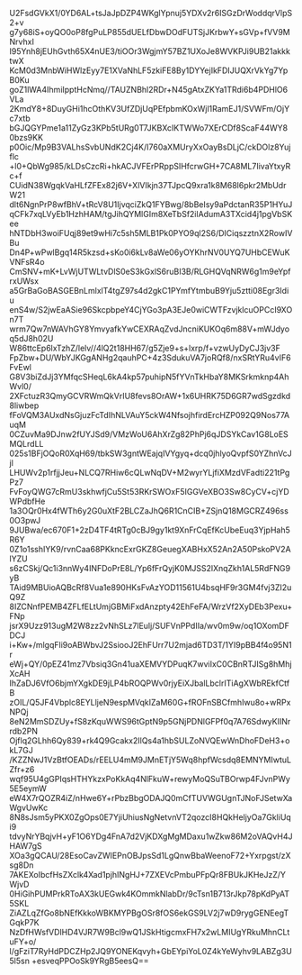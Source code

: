 U2FsdGVkX1/0YD6AL+tsJaJpDZP4WKglYpnuj5YDXv2r6ISGzDrWoddqrVlpS2+v
g7y68iS+oyQO0oP8fgPuLP855dUELfDbwDOdFUTSjJKrbwY+sGVp+fVV9MNrvhxI
I95Ynh8jEUhGvth65X4nUE3/tiOOr3WgjmY57BZ1UXoJe8WVKPJi9UB21akkktwX
KcM0d3MnbWiHWlzEyy7E1XVaNhLF5zkiFE8By1DYYejIkFDIJUQXrVkYg7YpB0Ku
goZ1lWA4IhmiIpptHcNmq//TAUZNBhl2RDr+N45gAtxZKYa1TRdi6b4PDHlO6VLa
2KmdY8+8DuyGHi1hcOthKV3UfZDjUqPEfpbmKOxWjl1RamEJ1/SVWFm/OjYc7xtb
bGJQGYPme1a11ZyGz3KPb5tURg0T7JKBXcIKTWWo7XErCDf8ScaF44WY80bzs9KK
p0Oic/Mp9B3VALhsSvbUNdK2Cj4K/I760aXMUryXxOayBsDLjC/ckDOlz8Yujflc
+l0+QbWg985/kLDsCzcRi+hkACJVFErPRppSIHfcrwGH+7CA8ML7IivaYtxyRc+f
CUidN38WgqkVaHLfZFEx82j6V+XlVIkjn37TJpcQ9xra1k8M68l6pkr2MbUdrW21
dlt6NgnPrP8wfBhV+tRcV8U1IjvqciZkQ1FYBwg/8bBeIsy9aPdctanR35P1HYuJ
qCFk7xqLVyEb1HzhHAM/tgJihQYMlGIm8XeTbSf2ilAdumA3TXcid4j1pgVbSKee
hNTDbH3woiFUqj89et9wHi7c5sh5MLB1Pk0PYO9ql2S6/DICiqszztnX2RowIVBu
Dn4P+wPwlBgq14R5kzsd+sKo0i6kLv8aWe06yOYKhrNV0UYQ7UHbCEWuKVNFsR4o
CmSNV+mK+LvWjUTWLtvDlS0eS3kGxlS6ruBI3B/RLGHQVqNRW6g1m9eYpfrxUWsx
a5GrBaGoBASGEBnLmlxlT4tgZ97s4d2gkC1PYmfYtmbuB9Yju5ztti08Egr3Idiu
enS4w/S2jwEaASie96SkcpbpeY4CjYGo3pA3EJe0wiCWTFzvjklcuOPCcI9XOn7T
wrm7Qw7nWAVhGY8YmvyafkYwCEXRAqZvdJncniKUKOq6m88V+mWJdyoq5dJ8h02U
W86ttcEp6lxTzhZ/lelv//4lQ2t18HH67/g5Zje9+s+lxrp/f+vzwUyDyCJ3jv3F
FpZbw+DU/WbYJKGgANHg2qauhPC+4z3SdukuVA7joRQf8/nxSRtYRu4vIF6FvEwl
G8V3biZdJj3YMfqcSHeqL6kA4kp57puhipN5fYVnTkHbaY8MKSrkmknp4AhWvl0/
2XFctuzR3QmyGCVRWmQkVrIU8fevs8OrAW+1x6UHRK75D6GR7wdSgzdkd8liwbep
fFoVQM3AUxdNsGjuzFcTdIhNLVAuY5ckW4NfsojhfirdErcHZP092Q9Nos77AuqM
0CZuvMa9DJnw2fUYJSd9/VMzWoU6AhXrZg82PhPj6qJDSYkCav1G8LoESMQLrdLL
025s1BFjOQoR0XqH69/tbkSW3gntWEajqIVYgyq+dcq0jhlyoQvpfS0YZhnVcJjl
LHUWv2p1rfjjJeu+NLCQ7RHiw6cQLwNqDV+M2wyrYLjfiXMzdVFadti221tPgPz7
FvFoyQWG7cRmU3skhwfjCu5St53RKrSWOxF5IGGVeXBO3Sw8CyCV+cjYDWPdbfHe
1a3OQr0Hx4fWTh6y2G0uXtF2BLCZaJhQ6R1CnCIB+ZSjnQ18MGCRZ496ss0O3pwJ
9JUBwa/ec670F1+2zD4TF4tRTg0cBJ9gy1kt9XnFrCqEfKcUbeEuq3YjpHah5R6Y
0Z1o1sshIYK9/rvnCaa68PKkncExrGKZ8GeuegXABHxX52An2A50PskoPV2AlYZU
s6zCSkj/Qc1i3nnWy4INFDoPrE8L/Yp6fFrQyjK0MJSS2lXnqZkh1AL5RdFNG9yB
TAid9MBUioAQBcRf8Vua1e890HKsFvAzYOD11561U4bsqHF9r3GM4fvj3ZI2uQ9Z
8IZCNnfPEMB4ZFLfELtUmjGBMiFxdAnzpty42EhFeFA/WrzVf2XyDEb3Pexu+FNp
jsrX9Uzz913ugM2W8zz2vNhSLz7lEulj/SUFVnPPdIIa/wv0m9w/oq1OXomDFDCJ
i+Kw+/mlgqFli9oABWbvJ2SsiooJ2EhFUrr7U2mjad6TD3T/1YI9pBB4f4o95N1r
eWj+QY/0pEZ41mz7Vbsiq3Gn41uaXEMVYDPuqK7wviIxC0CBnRTJISg8hMhjXcAH
IhZaDJ6VfO6bjmYXgkDE9jLP4bROQPWv0rjyEiXJbalLbclrITiAgXWbREkfCtfB
zOIL/Q5JF4Vbplc8EYLljeN9espMVqkIZaM60G+fROFnSBCfmhIwu8o+wRPxNPQj
8eN2MmSDZUy+fS8zKquWWS96tGptN9p5GNjPDNlGFPf0q7A76SdwyKIINrrdb2PN
Ojflq2GLhh6Qy839+rk4Q9Gcakx2IlQs4a1hbSULZoNVQEwWnDhoFDeH3+okL7GJ
/KZZNwJ1VzBtfOEADs/rEELU4mM9JMnETjY5Wq8hpfWcsdq8EMNYMIwtuLZfr+z6
wqf95U4gGPIqsHTHYkzxPoKkAq4NlFkuW+rewyMoQSuTBOrwp4FJvnPWy5E5eymW
eW4X7rQOZR4iZ/nHwe6Y+rPbzBbgODAJQ0mCfTUVWGUgnTJNoFJSetwXaWgvUwKc
8N8sJsm5yPKX0ZgOps0E7YjiUhiusNgNetvnVT2qozcI8HQkHeljyOa7GkliUqi9
tdvyNrYBqjvH+yF1O6YDg4FnA7d2VjKDXgMgMDaxu1wZkw86M2oVAQvH4JHAW7gS
XOa3gQCAU/28EsoCavZWIEPnOBJpsSd1LgQnwBbaWeenoF72+Yxrpgst/zXsg8Dn
7AKEXoIbcfHsZXclk4Xad1pjhINgHJ+7ZXEVcPmbuPFpQr8FBUkJKHeJzZ/YWjvD
0HiGihPUMPrkRToAX3kUEGwk4KOmmkNlabDr/9cTsn1B713rJkp78pKdPyAT5SKL
ZiAZLqZfGo8bNEfKkkoWBKMYPBgOSr8fOS6ekGS9LV2j7wD9rygGENEegTGqkP7K
NzDfHWsfVDlHD4VJR7W9Bcl9wQ1JSkHtigcmxFH7x2wLMIUgYRkuMhnCLtuFY+o/
l/gFziT7RyHdPDCZHp2JQ9YONEKqvyh+GbEYpiYoL0Z4kYeWyhv9LABZg3U5l5sn
+esveqPPOoSk9YRgB5eesQ==
